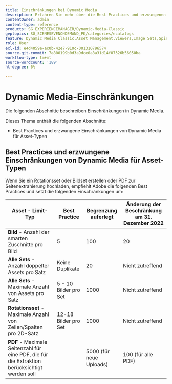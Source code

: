 ```yaml
---
title: Einschränkungen bei Dynamic Media
description: Erfahren Sie mehr über die Best Practices und erzwungenen Einschränkungen beim Erstellen eines Bildsets oder eines Rotationssets oder beim Hochladen einer PDF. Erfahren Sie auch mehr über nicht unterstützte Webbrowser- und Betriebssystemkombinationen für Dynamic Media-Viewer.
contentOwner: admin
content-type: reference
products: SG_EXPERIENCEMANAGER/Dynamic-Media-Classic
geptopics: SG_SCENESEVENONDEMAND_PK/categories/ecatalogs
feature: Dynamic Media Classic,Asset Management,Viewers,Image Sets,Spin Sets,eCatalog
role: User
exl-id: e4d4059e-ac0b-42e7-910c-001310796574
source-git-commit: 7a800199b0d3a9dce0a8a31d14f07326b56050ba
workflow-type: tm+mt
source-wordcount: '189'
ht-degree: 6%

---
```


# Dynamic Media-Einschränkungen

Die folgenden Abschnitte beschreiben Einschränkungen in Dynamic Media.

Dieses Thema enthält die folgenden Abschnitte:

* Best Practices und erzwungene Einschränkungen von Dynamic Media für Asset-Typen

<!-- * Unsupported web browser and operating system combinations for Dynamic Media Viewers -->

## Best Practices und erzwungene Einschränkungen von Dynamic Media für Asset-Typen

Wenn Sie ein Rotationsset oder Bildset erstellen oder PDF zur Seitenextrahierung hochladen, empfiehlt Adobe die folgenden Best Practices und setzt die folgenden Einschränkungen um:

| Asset - Limit-Typ | Best Practice | Begrenzung auferlegt | Änderung der Beschränkung am 31. Dezember 2022 |
| --- | --- | --- | --- |
| **Bild** - Anzahl der smarten Zuschnitte pro Bild | 5 | 100 | 20 |
| **Alle Sets** - Anzahl doppelter Assets pro Satz | Keine Duplikate | 20 | Nicht zutreffend |
| **Alle Sets** - Maximale Anzahl von Assets pro Satz | 5 - 10 Bilder pro Set | 1000 | Nicht zutreffend |
| **Rotationsset** - Maximale Anzahl von Zeilen/Spalten pro 2D-Satz | 12-18 Bilder pro Set | 1000 | Nicht zutreffend |
| **PDF** - Maximale Seitenzahl für eine PDF, die für die Extraktion berücksichtigt werden soll |  | 5000 (für neue Uploads) | 100 (für alle PDF) |

<!-- See also [Dynamic Media limitations](/help/assets/limitations.md). -->

<!-- ## Unsupported web browser and operating system combinations for Dynamic Media Viewers

Dynamic Media Viewers do not support following combinations of web browser and operating system.

* Internet Explorer 11 + Windows 7
* Internet Explorer 11 + Windows 8.1
* Internet Explorer 11 + Windows Phone 8.1
* Internet Explorer 11 + Windows Phone 8.1 Update
* Safari 6 + iOS 6.0.1
* Safari 7 + iOS 7.1
* Safari 7 + macOS X 10.9 Mavericks
* Safari 8 + iOS 8.4
* Safari 8 + macOS X 10.10 Yosemite -->

